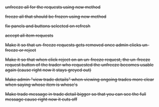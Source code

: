 ~~unfreeze all for the requests using new method~~

~~freeze all that should be frozen using new method~~

~~fix panels and buttons selected on refresh~~

~~accept all item requests~~

~~Make it so that un-freeze requests gets removed once admin clicks un-freeze or reject~~

~~Make it so that when click reject on an un-freeze request, the un-freeze request button of the trader who requested the unfreeze becomes usable again (cause right now it stays greyed out)~~

~~Make admin "view trade details" when viewing ongoing trades more clear when saying whose item is whose's~~

~~Make trade message in trade detail bigger so that you can see the full message cause right now it cuts off~~
